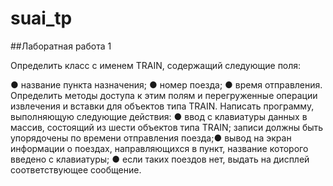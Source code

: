 # suai_tp
##Лаборатная работа 1


Определить класс с именем TRAIN, содержащий следующие поля:

● название пункта назначения;
● номер поезда;
● время отправления.
Определить методы доступа к этим полям и перегруженные операции
извлечения и вставки для объектов типа TRAIN.
Написать программу, выполняющую следующие действия:
● ввод с клавиатуры данных в массив, состоящий из шести объектов
типа TRAIN; записи должны быть упорядочены по времени
отправления поезда;● вывод на экран информации о поездах, направляющихся в пункт,
название которого введено с клавиатуры;
● если таких поездов нет, выдать на дисплей соответствующее
сообщение.
